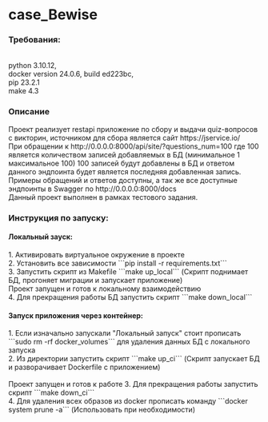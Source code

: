 # case_Bewise
<h3>Требования:</h3>
<br>python 3.10.12,
<br>docker version 24.0.6, build ed223bc,
<br>pip 23.2.1
<br>make 4.3
<h3>Описание</h3>
Проект реализует restapi приложение по сбору и выдачи quiz-вопросов с викторин, источником для сбора является сайт https://jservice.io/
<br>При обращении к http://0.0.0.0:8000/api/site/?questions_num=100 где 100 является количеством записей добавляемых в БД (минимальное 1 максимальное 100) 100 записей будут добавлены в БД и ответом данного эндпоинта будет является последняя добавленная запись.
Примеры обращений и ответов доступны, а так же все доступные эндпоинты в Swagger по http://0.0.0.0:8000/docs
<br>Данный проект выполнен в рамках тестового задания.

<h3>Инструкция по запуску:</h3>
<h4> Локальный зауск: </h4>
1. Активировать виртуальное окружение в проекте <br>
2. Установить все зависимости ```pip install -r requirements.txt```<br>
3. Запустить скрипт из Makefile ```make up_local``` (Скрипт поднимает БД, прогоняет миграции и запускает приложение)
<br> Проект запущен и готов к локальному взаимодействию<br>
4. Для прекращения работы БД запустить скрипт ```make down_local```
<h4> Запуск приложения через контейнер: </h4>
1. Если изначально запускали "Локальный запуск" стоит прописать ```sudo rm -rf docker_volumes``` для удаления данных БД с локального запуска<br>
2. Из директории запустить скрипт ```make up_ci``` (Скрипт запускает БД и разворачивает Dockerfile с приложением)<br>
<br> Проект запущен и готов к работе
3. Для прекращения работы запустить скрипт ```make down_ci```<br>
4. Для удаления всех образов из docker прописать команду ```docker system prune -a``` (Использовать при необходимости)

